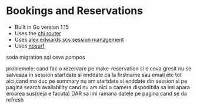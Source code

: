 # Bookings and Reservations

- Built in Go version 1.15
- Uses the [chi router](github.com/go-chi/chi)
- Uses [alex edwards scs session management](github.com/alexedwards/scs)
- Uses [nosurf](github.com/justinas/nosurf)

soda migration sql ceva pompos

problemele:
cand fac o rezervare pe make-reservation si e ceva gresit nu se salveaza in session startdate si enddate ca la firstname sau email etc
tot aici,cand ma duc pe summary nu am startdate si enddate din session
si pe pagina search availability cand nu am nici o camera disponibila sa imi apara eroarea sus(deja e facuta) DAR sa imi ramana datele pe pagina cand se da refresh
